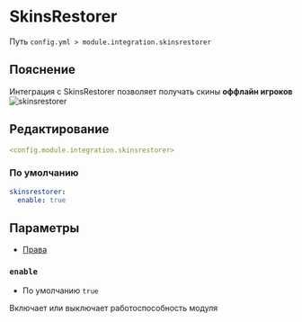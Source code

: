 # SkinsRestorer
Путь `config.yml > module.integration.skinsrestorer`

## Пояснение
Интеграция с SkinsRestorer позволяет получать скины **оффлайн игроков**
![skinsrestorer](/skinsrestorer.png)

## Редактирование
```yaml
<config.module.integration.skinsrestorer>
```

### По умолчанию
```yaml
skinsrestorer:
  enable: true
```

## Параметры

- [Права](/en/permissions/module/integration/skinsrestorer/)

### `enable`
- По умолчанию `true`

Включает или выключает работоспособность модуля

